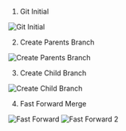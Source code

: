 1. Git Initial

![Git Initial](https://user-images.githubusercontent.com/115515019/226194717-3948a996-18f7-4ffe-9688-9b3c017992f2.png)

2. Create Parents Branch

![Create Parents Branch](https://user-images.githubusercontent.com/115515019/226194762-659cf06d-24a1-4293-9950-36646e1f1151.png)

3. Create Child Branch

![Create Child Branch](https://user-images.githubusercontent.com/115515019/226194836-b2191a0e-75ee-4923-a4d8-bdeab7727255.png)

4. Fast Forward Merge

![Fast Forward](https://user-images.githubusercontent.com/115515019/226194865-0d2a6fd5-375e-4fb9-a351-9561110a5ade.png)
![Fast Forward 2](https://user-images.githubusercontent.com/115515019/226194872-5430d412-efac-443b-a77c-dd05a32f8754.png)


